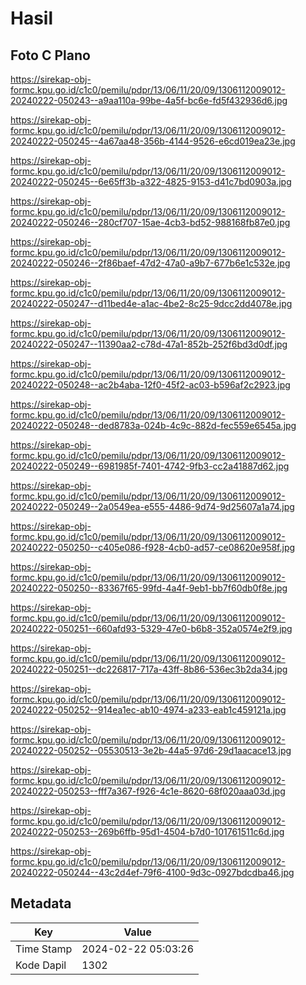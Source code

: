 # Hasil

## Foto C Plano

https://sirekap-obj-formc.kpu.go.id/c1c0/pemilu/pdpr/13/06/11/20/09/1306112009012-20240222-050243--a9aa110a-99be-4a5f-bc6e-fd5f432936d6.jpg

https://sirekap-obj-formc.kpu.go.id/c1c0/pemilu/pdpr/13/06/11/20/09/1306112009012-20240222-050245--4a67aa48-356b-4144-9526-e6cd019ea23e.jpg

https://sirekap-obj-formc.kpu.go.id/c1c0/pemilu/pdpr/13/06/11/20/09/1306112009012-20240222-050245--6e65ff3b-a322-4825-9153-d41c7bd0903a.jpg

https://sirekap-obj-formc.kpu.go.id/c1c0/pemilu/pdpr/13/06/11/20/09/1306112009012-20240222-050246--280cf707-15ae-4cb3-bd52-988168fb87e0.jpg

https://sirekap-obj-formc.kpu.go.id/c1c0/pemilu/pdpr/13/06/11/20/09/1306112009012-20240222-050246--2f86baef-47d2-47a0-a9b7-677b6e1c532e.jpg

https://sirekap-obj-formc.kpu.go.id/c1c0/pemilu/pdpr/13/06/11/20/09/1306112009012-20240222-050247--d11bed4e-a1ac-4be2-8c25-9dcc2dd4078e.jpg

https://sirekap-obj-formc.kpu.go.id/c1c0/pemilu/pdpr/13/06/11/20/09/1306112009012-20240222-050247--11390aa2-c78d-47a1-852b-252f6bd3d0df.jpg

https://sirekap-obj-formc.kpu.go.id/c1c0/pemilu/pdpr/13/06/11/20/09/1306112009012-20240222-050248--ac2b4aba-12f0-45f2-ac03-b596af2c2923.jpg

https://sirekap-obj-formc.kpu.go.id/c1c0/pemilu/pdpr/13/06/11/20/09/1306112009012-20240222-050248--ded8783a-024b-4c9c-882d-fec559e6545a.jpg

https://sirekap-obj-formc.kpu.go.id/c1c0/pemilu/pdpr/13/06/11/20/09/1306112009012-20240222-050249--6981985f-7401-4742-9fb3-cc2a41887d62.jpg

https://sirekap-obj-formc.kpu.go.id/c1c0/pemilu/pdpr/13/06/11/20/09/1306112009012-20240222-050249--2a0549ea-e555-4486-9d74-9d25607a1a74.jpg

https://sirekap-obj-formc.kpu.go.id/c1c0/pemilu/pdpr/13/06/11/20/09/1306112009012-20240222-050250--c405e086-f928-4cb0-ad57-ce08620e958f.jpg

https://sirekap-obj-formc.kpu.go.id/c1c0/pemilu/pdpr/13/06/11/20/09/1306112009012-20240222-050250--83367f65-99fd-4a4f-9eb1-bb7f60db0f8e.jpg

https://sirekap-obj-formc.kpu.go.id/c1c0/pemilu/pdpr/13/06/11/20/09/1306112009012-20240222-050251--660afd93-5329-47e0-b6b8-352a0574e2f9.jpg

https://sirekap-obj-formc.kpu.go.id/c1c0/pemilu/pdpr/13/06/11/20/09/1306112009012-20240222-050251--dc226817-717a-43ff-8b86-536ec3b2da34.jpg

https://sirekap-obj-formc.kpu.go.id/c1c0/pemilu/pdpr/13/06/11/20/09/1306112009012-20240222-050252--914ea1ec-ab10-4974-a233-eab1c459121a.jpg

https://sirekap-obj-formc.kpu.go.id/c1c0/pemilu/pdpr/13/06/11/20/09/1306112009012-20240222-050252--05530513-3e2b-44a5-97d6-29d1aacace13.jpg

https://sirekap-obj-formc.kpu.go.id/c1c0/pemilu/pdpr/13/06/11/20/09/1306112009012-20240222-050253--fff7a367-f926-4c1e-8620-68f020aaa03d.jpg

https://sirekap-obj-formc.kpu.go.id/c1c0/pemilu/pdpr/13/06/11/20/09/1306112009012-20240222-050253--269b6ffb-95d1-4504-b7d0-101761511c6d.jpg

https://sirekap-obj-formc.kpu.go.id/c1c0/pemilu/pdpr/13/06/11/20/09/1306112009012-20240222-050244--43c2d4ef-79f6-4100-9d3c-0927bdcdba46.jpg


## Metadata

| Key        | Value               |
| ---------- | ------------------- |
| Time Stamp | 2024-02-22 05:03:26 |
| Kode Dapil | 1302                |



